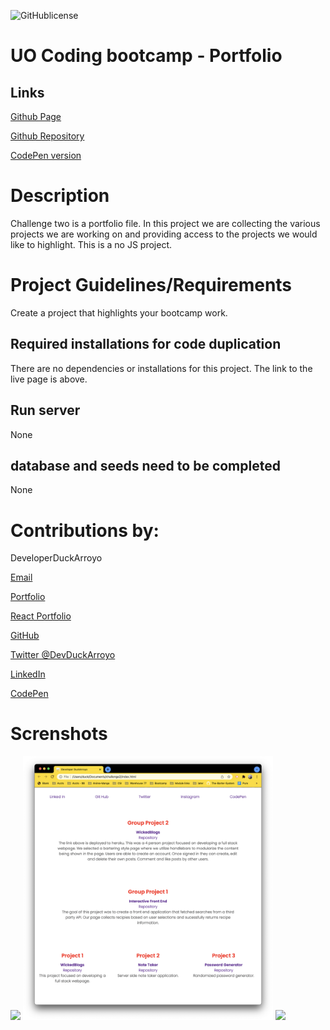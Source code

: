 ![GitHublicense](https://img.shields.io/npm/l/express?style=for-the-badge)

# UO Coding bootcamp - Portfolio

## Links

[Github Page](https://duckarroyo.github.io/portfolio)

[Github Repository](https://github.com/DuckArroyo/portfolio)

[CodePen version](https://codepen.io/DeveloperDuckArroyo/pen/ZEJPRvJ)

# Description

Challenge two is a portfolio file. In this project we are collecting the various projects we are working on and providing access to the projects we would like to highlight. This is a no JS project.

# Project Guidelines/Requirements

Create a project that highlights your bootcamp work.

## Required installations for code duplication

There are no dependencies or installations for this project. The link to the live page is above.

## Run server

None

## database and seeds need to be completed

None

# Contributions by:

DeveloperDuckArroyo

[Email](mailto:DeveloperDuckArroyo@gmail.com)

[Portfolio](https://github.com/DuckArroyo/portfolio)

[React Portfolio](http://DuckArroyo.github.io/reactPortfolio)

[GitHub](https://github.com/DuckArroyo)

[Twitter @DevDuckArroyo](https://twitter.com/DevDuckArroyo)

[LinkedIn](https://www.linkedin.com/in/duckarroyo)

[CodePen](https://codepen.io/DeveloperDuckArroyo)

# Screnshots

<img src="./photos/Portfolio1.png" style="width: 400px">

<img src="./photos/Portfolio2.png" style="width: 400px">

<img src="./photos/Portfolio3.png" style="width: 400px">
